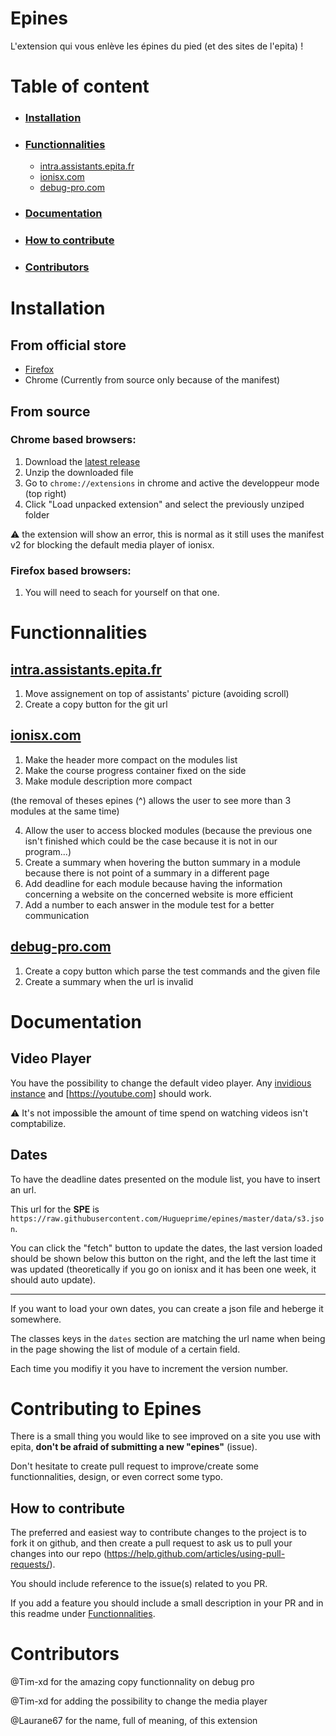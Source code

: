 # Epines
L'extension qui vous enlève les épines du pied (et des sites de l'epita) !


# Table of content

* ### [Installation](#installation-1)
* ### [Functionnalities](#functionnalities-1)
    * [intra.assistants.epita.fr](#intra.assistants.epita.fr)
    * [ionisx.com](#ionisx.com)
    * [debug-pro.com](#debug-pro.com)
* ### [Documentation](#documentation-1)
* ### [How to contribute](#how-to-contribute-1)
* ### [Contributors](#contributors-1)

# Installation

## From official store
  * [Firefox](https://addons.mozilla.org/fr/firefox/addon/epines/)
  * Chrome (Currently from source only because of the manifest)

## From source

### Chrome based browsers:
1. Download the [latest release](https://github.com/Hugueprime/epines/releases)
2. Unzip the downloaded file
3. Go to `chrome://extensions` in chrome and active the developpeur mode (top right)
4. Click "Load unpacked extension" and select the previously unziped folder

:warning: the extension will show an error, this is normal as it still uses the manifest v2 for blocking the default media player of ionisx.

### Firefox based browsers:
1. You will need to seach for yourself on that one.

# Functionnalities 

## [intra.assistants.epita.fr](https://intra.assistants.epita.fr) <span id="intra.assistants.epita.fr">

1. Move assignement on top of assistants' picture (avoiding scroll)
2. Create a copy button for the git url 

## [ionisx.com](https://ionisx.com) <span id="ionisx.com">

1. Make the header more compact on the modules list
2. Make the course progress container fixed on the side
3. Make module description more compact 

(the removal of theses epines (^) allows the user to see more than 3 modules at the same time)

4. Allow the user to access blocked modules (because the previous one isn't finished which could be the case because it is not in our program...)
5. Create a summary when hovering the button summary in a module because there is not point of a summary in a different page
6. Add deadline for each module because having the information concerning a website on the concerned website is more efficient
7. Add a number to each answer in the module test for a better communication

## [debug-pro.com](http://debug-pro.com) <span id="debug-pro.com">

1. Create a copy button which parse the test commands and the given file
2. Create a summary when the url is invalid

# Documentation

## Video Player

You have the possibility to change the default video player.
Any [invidious instance](https://api.invidious.io/) and [https://youtube.com] should work.

:warning: It's not impossible the amount of time spend on watching videos isn't comptabilize.

## Dates

To have the deadline dates presented on the module list, you have to insert an url.

This url for the **SPE** is ``https://raw.githubusercontent.com/Hugueprime/epines/master/data/s3.json``.

You can click the "fetch" button to update the dates, the last version loaded should be shown below this button on the right, and the left the last time it was updated (theoretically if you go on ionisx and it has been one week, it should auto update).

---
If you want to load your own dates, you can create a json file and heberge it somewhere.

The classes keys in the ``dates`` section are matching the url name when being in the page showing the list of module of a certain field.

Each time you modifiy it you have to increment the version number.


# Contributing to Epines

There is a small thing you would like to see improved on a site you use with epita, **don't be afraid of submitting a new "epines"** (issue).
 
Don't hesitate to create pull request to improve/create some functionnalities, design, or even correct some typo.

## How to contribute

The preferred and easiest way to contribute changes to the project is to fork it on github, and then create a pull request to ask us to pull your changes into our repo (https://help.github.com/articles/using-pull-requests/).

    
You should include reference to the issue(s) related to you PR.

If you add a feature you should include a small description in your PR and in this readme under [Functionnalities](#functionnalities-1). 

# Contributors

@Tim-xd for the amazing copy functionnality on debug pro

@Tim-xd for adding the possibility to change the media player

@Laurane67 for the name, full of meaning, of this extension
